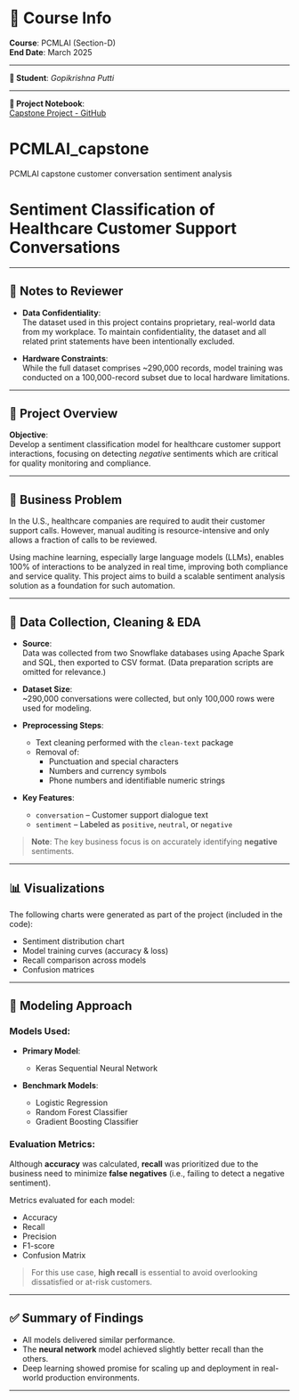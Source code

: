 # 📘 Course Info

**Course**: PCMLAI (Section-D)  
**End Date**: March 2025  

---

**👤 Student**: *Gopikrishna Putti*

---

**🔗 Project Notebook**:  
[Capstone Project - GitHub](https://github.com/gputti/PCMLAI_capstone/blob/main/capstone_project.ipynb)


# PCMLAI_capstone
PCMLAI capstone customer conversation sentiment analysis

# Sentiment Classification of Healthcare Customer Support Conversations

---

## 📝 Notes to Reviewer

- **Data Confidentiality**:  
  The dataset used in this project contains proprietary, real-world data from my workplace. To maintain confidentiality, the dataset and all related print statements have been intentionally excluded.

- **Hardware Constraints**:  
  While the full dataset comprises ~290,000 records, model training was conducted on a 100,000-record subset due to local hardware limitations.

---

## 📌 Project Overview

**Objective**:  
Develop a sentiment classification model for healthcare customer support interactions, focusing on detecting *negative* sentiments which are critical for quality monitoring and compliance.

---

## 💼 Business Problem

In the U.S., healthcare companies are required to audit their customer support calls. However, manual auditing is resource-intensive and only allows a fraction of calls to be reviewed.

Using machine learning, especially large language models (LLMs), enables 100% of interactions to be analyzed in real time, improving both compliance and service quality. This project aims to build a scalable sentiment analysis solution as a foundation for such automation.

---

## 🧹 Data Collection, Cleaning & EDA

- **Source**:  
  Data was collected from two Snowflake databases using Apache Spark and SQL, then exported to CSV format. (Data preparation scripts are omitted for relevance.)

- **Dataset Size**:  
  ~290,000 conversations were collected, but only 100,000 rows were used for modeling.

- **Preprocessing Steps**:
  - Text cleaning performed with the `clean-text` package
  - Removal of:
    - Punctuation and special characters
    - Numbers and currency symbols
    - Phone numbers and identifiable numeric strings

- **Key Features**:
  - `conversation` – Customer support dialogue text
  - `sentiment` – Labeled as `positive`, `neutral`, or `negative`

> **Note**: The key business focus is on accurately identifying **negative** sentiments.

---

## 📊 Visualizations

The following charts were generated as part of the project (included in the code):

- Sentiment distribution chart
- Model training curves (accuracy & loss)
- Recall comparison across models
- Confusion matrices

---

## 🤖 Modeling Approach

### Models Used:

- **Primary Model**:  
  - Keras Sequential Neural Network

- **Benchmark Models**:  
  - Logistic Regression  
  - Random Forest Classifier  
  - Gradient Boosting Classifier

### Evaluation Metrics:

Although **accuracy** was calculated, **recall** was prioritized due to the business need to minimize **false negatives** (i.e., failing to detect a negative sentiment).

Metrics evaluated for each model:

- Accuracy
- Recall
- Precision
- F1-score
- Confusion Matrix

> For this use case, **high recall** is essential to avoid overlooking dissatisfied or at-risk customers.

---

## ✅ Summary of Findings

- All models delivered similar performance.
- The **neural network** model achieved slightly better recall than the others.
- Deep learning showed promise for scaling up and deployment in real-world production environments.

---

